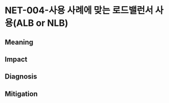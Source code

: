 # NET-004-사용 사례에 맞는 로드밸런서 사용(ALB or NLB)

## **Meaning**


## **Impact**


## **Diagnosis**


## **Mitigation**
